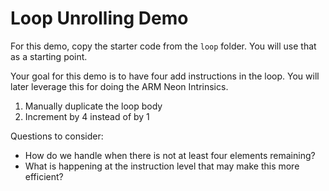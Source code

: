 # Loop Unrolling Demo

For this demo, copy the starter code from the `loop` folder.  You will use that as a starting point.

Your goal for this demo is to have four add instructions in the loop.  You will later leverage this for doing the ARM Neon Intrinsics.

1. Manually duplicate the loop body
2. Increment by 4 instead of by 1

Questions to consider:

* How do we handle when there is not at least four elements remaining?
* What is happening at the instruction level that may make this more efficient?